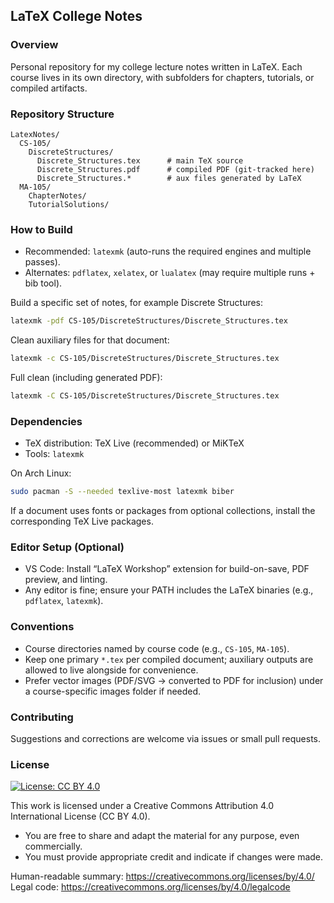 ## LaTeX College Notes

### Overview
Personal repository for my college lecture notes written in LaTeX. Each course lives in its own directory, with subfolders for chapters, tutorials, or compiled artifacts.

### Repository Structure
```
LatexNotes/
  CS-105/
    DiscreteStructures/
      Discrete_Structures.tex      # main TeX source
      Discrete_Structures.pdf      # compiled PDF (git-tracked here)
      Discrete_Structures.*        # aux files generated by LaTeX
  MA-105/
    ChapterNotes/
    TutorialSolutions/
```

### How to Build
- Recommended: `latexmk` (auto-runs the required engines and multiple passes).
- Alternates: `pdflatex`, `xelatex`, or `lualatex` (may require multiple runs + bib tool).

Build a specific set of notes, for example Discrete Structures:
```bash
latexmk -pdf CS-105/DiscreteStructures/Discrete_Structures.tex
```

Clean auxiliary files for that document:
```bash
latexmk -c CS-105/DiscreteStructures/Discrete_Structures.tex
```

Full clean (including generated PDF):
```bash
latexmk -C CS-105/DiscreteStructures/Discrete_Structures.tex
```

### Dependencies
- TeX distribution: TeX Live (recommended) or MiKTeX
- Tools: `latexmk`

On Arch Linux:
```bash
sudo pacman -S --needed texlive-most latexmk biber
```

If a document uses fonts or packages from optional collections, install the corresponding TeX Live packages.

### Editor Setup (Optional)
- VS Code: Install “LaTeX Workshop” extension for build-on-save, PDF preview, and linting.
- Any editor is fine; ensure your PATH includes the LaTeX binaries (e.g., `pdflatex`, `latexmk`).

### Conventions
- Course directories named by course code (e.g., `CS-105`, `MA-105`).
- Keep one primary `*.tex` per compiled document; auxiliary outputs are allowed to live alongside for convenience.
- Prefer vector images (PDF/SVG -> converted to PDF for inclusion) under a course-specific images folder if needed.

### Contributing
Suggestions and corrections are welcome via issues or small pull requests.

### License
[![License: CC BY 4.0](https://img.shields.io/badge/License-CC_BY_4.0-lightgrey.svg)](https://creativecommons.org/licenses/by/4.0/)

This work is licensed under a Creative Commons Attribution 4.0 International License (CC BY 4.0).

- You are free to share and adapt the material for any purpose, even commercially.
- You must provide appropriate credit and indicate if changes were made.

Human-readable summary: https://creativecommons.org/licenses/by/4.0/
Legal code: https://creativecommons.org/licenses/by/4.0/legalcode


